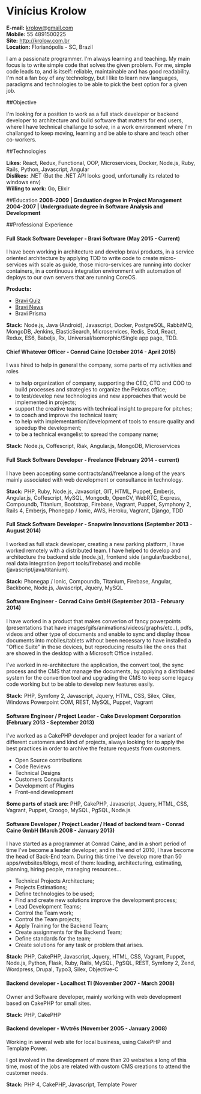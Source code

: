 Vinícius Krolow
============

**E-mail:** krolow@gmail.com<br />
**Mobile:** 55 4891500225<br />
**Site:** http://krolow.com.br<br />
**Location:** Florianópolis - SC, Brazil

I am a passionate programmer. I'm always learning and teaching. My main focus is to write simple code that solves the given problem. For me, simple code leads to, and is itself: reliable, maintainable and has good readability. I'm not a fan boy of any technology, but I like to learn new languages, paradigms and technologies to be able to pick the best option for a given job.

##Objective

I'm looking for a position to work as a full stack developer or backend developer to architecture and build software that matters for end users, where I have technical challange to solve, in a work environment where I'm challanged to keep moving, learning and be able to share and teach other co-workers.

##Technologies

**Likes**: React, Redux, Functional, OOP, Microservices, Docker, Node.js, Ruby, Rails, Python, Javascript, Angular<br />
**Dislikes:** .NET (But the .NET API looks good, unfortunally its related to windows env)<br />
**Willing to work:** Go, Elixir

##Education
**2008-2009 | Graduation degree in Project Management**<br />
**2004-2007 | Undergraduate degree in Software Analysis and Development**

##Professional Experience

#### Full Stack Software Developer - Bravi Software (May 2015 - Current)

I have been working in architecture and develop bravi products, in a service oriented architecture by applying TDD to write code to create micro-services with scale as guide, those micro-services are running into docker containers, in a continuous integration environment with automation of deploys to our own servers that are running CoreOS.

**Products:**

- [Bravi Quiz](http://quiz-app.bravi.com.br/)
- [Bravi News](http://news-app.bravi.com.br/)
- Bravi Prisma

**Stack:** Node.js, Java (Android), Javascript, Docker, PostgreSQL, RabbitMQ, MongoDB, Jenkins, ElasticSearch, Microservices, Redis, Etcd, React, Redux, ES6, Babeljs, Rx, Universal/Isomorphic/Single app page, TDD.

#### Chief Whatever Officer - Conrad Caine (October 2014 - April 2015)

I was hired to help in general the company, some parts of my activities and roles  

* to help organization of company, supporting the CEO, CTO and COO to build processes and strategies to organize the Pelotas office;
* to test/develop new technologies and new approaches that would be implemented in projects;
* support the creative teams with technical insight to prepare for pitches;
* to coach and improve the technical team;
* to help with implementantion/development of tools to ensure quality and speedup the development;
* to be a technical evangelist to spread the company name;

**Stack:** Node.js, Coffescript, Riak, Angular.js, MongoDB, Microservices

#### Full Stack Software Developer - Freelance (February 2014 - current)

I have been accepting some contracts/and/freelance a long of the years mainly associated with web development or consultance in technology.

**Stack:** PHP, Ruby, Node.js, Javascript, GIT, HTML, Puppet, Emberjs, Angular.js, Coffescript, MySQL, Mongodb, OpenCV, WebRTC, Express, Compoundb, Titanium, Bootstrap, Firebase, Vagrant, Puppet, Symphony 2, Rails 4, Emberjs, Phonegap / Ionic, AWS, Heroku, Vagrant, Django, TDD

#### Full Stack Software Developer - Snapwire Innovations (September 2013 - August 2014)

I worked as full stack developer, creating a new parking platform, I have worked remotely with a distributed team. I have helped to develop and architecture the backend side (node.js), frontend side (angular/backbone), real data integration (report tools/firebase) and mobile (javascript/java/titanium).

**Stack:** Phonegap / Ionic, Compoundb, Titanium, Firebase, Angular, Backbone, Node.js, Javascript, Jquery, MySQL


#### Software Engineer - Conrad Caine GmbH (September 2013 - February 2014)

I have worked in a product that makes converion of fancy powerpoints (presentations that have images/gifs/animations/videos/graphs/etc..), pdfs, videos and other type of documents and enable to sync and display those documents into mobiles/tablets without been necessary to have installed a "Office Suite" in those devices, but reproducing results like the ones that are showed in the desktop with a Microsoft Office installed.

I've worked in re-architecture the application, the convert tool, the sync process and the CMS that manage the documents, by applying a distributed system for the convertion tool and upgrading the CMS to keep some legacy code working but to be able to develop new features easily.

**Stack:** PHP, Symfony 2, Javascript, Jquery, HTML, CSS, Silex, Cilex, Windows Powerpoint COM, REST, MySQL, Puppet, Vagrant

#### Software Engineer / Project Leader - Cake Development Corporation (February 2013 - September 2013)

I've worked as a CakePHP developer and project leader for a variant of different customers and kind of projects, always looking for to apply the best practices in order to archive the feature requests from customers.

* Open Source contributions
* Code Reviews
* Technical Designs
* Customers Consultants
* Development of Plugins
* Front-end development

**Some parts of stack are:** PHP, CakePHP, Javascript, Jquery, HTML, CSS, Vagrant, Puppet, Croogo, MySQL, PgSQL, Node.js

#### Software Developer / Project Leader / Head of backend team - Conrad Caine GmbH (March 2008 - January 2013)

I have started as a programmer at Conrad Caine, and in a short period of time I've become a leader developer, and in the end of 2010, I have become the head of Back-End team.
During this time i've develop more than 50 apps/websites/blogs, most of them: leading, architecturing, estimating, planning, hiring people, managing resources...

* Technical Projects Architecture;
* Projects Estimations;
* Define technologies to be used;
* Find and create new solutions improve the development process;
* Lead Development Teams;
* Control the Team work;
* Control the Team projects;
* Apply Training for the Backend Team;
* Create assignments for the Backend Team;
* Define standards for the team;
* Create solutions for any task or problem that arises.

**Stack:** PHP, CakePHP, Javascript, Jquery, HTML, CSS, Vagrant, Puppet, Node.js, Python, Flask, Ruby, Rails, MySQL, PgSQL, REST, Symfony 2, Zend, Wordpress, Drupal, Typo3, Silex, Objective-C

#### Backend developer - Localhost TI (November 2007 - March 2008)

Owner and Software developer, mainly working with web development based on CakePHP for small sites.

**Stack:** PHP, CakePHP

#### Backend developer - Wvtrês (November 2005 - January 2008)

Working in several web site for local business, using CakePHP and Template Power.

I got involved in the development of more than 20 websites a long of this time, most of the jobs are related with custom CMS creations to attend the customer needs.

**Stack:** PHP 4, CakePHP, Javascript, Template Power
